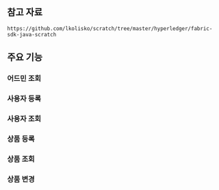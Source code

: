 ##  참고 자료
    https://github.com/lkolisko/scratch/tree/master/hyperledger/fabric-sdk-java-scratch
    
## 주요 기능 


### 어드민 조회

### 사용자 등록

### 사용자 조회

### 상품 등록

### 상품 조회

### 상품 변경 